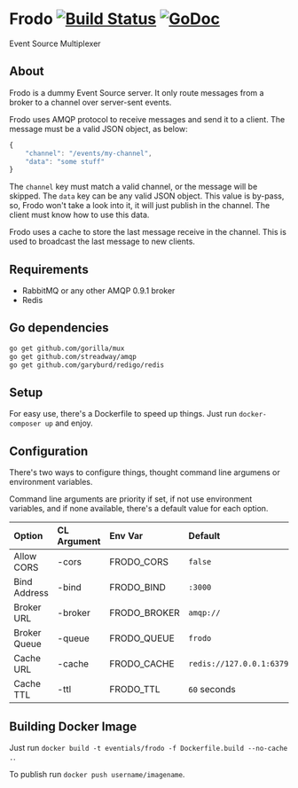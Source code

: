 # Frodo [![Build Status](https://travis-ci.org/eventials/frodo.svg?branch=master)](https://travis-ci.org/eventials/frodo) [![GoDoc](https://godoc.org/github.com/eventials/frodo?status.svg)](http://godoc.org/github.com/eventials/frodo)


Event Source Multiplexer

## About

Frodo is a dummy Event Source server. It only route messages from a broker to a channel over server-sent events.

Frodo uses AMQP protocol to receive messages and send it to a client. The message must be a valid JSON object, as below:

```js
{
    "channel": "/events/my-channel",
    "data": "some stuff"
}
```

The `channel` key must match a valid channel, or the message will be skipped.
The `data` key can be any valid JSON object.
This value is by-pass, so, Frodo won't take a look into it, it will just publish in the channel.
The client must know how to use this data.

Frodo uses a cache to store the last message receive in the channel.
This is used to broadcast the last message to new clients.

## Requirements

- RabbitMQ or any other AMQP 0.9.1 broker
- Redis

## Go dependencies

```sh
go get github.com/gorilla/mux
go get github.com/streadway/amqp
go get github.com/garyburd/redigo/redis
```

## Setup

For easy use, there's a Dockerfile to speed up things.
Just run `docker-composer up` and enjoy.

## Configuration

There's two ways to configure things, thought command line argumens or environment variables.

Command line arguments are priority if set, if not use environment variables, and if none available,
there's a default value for each option.

| Option       | CL Argument | Env Var  | Default                    |
|:-------------|:--------|:-------------|:---------------------------|
| Allow CORS   | -cors   | FRODO_CORS   | `false`                    |
| Bind Address | -bind   | FRODO_BIND   | `:3000`                    |
| Broker URL   | -broker | FRODO_BROKER | `amqp://`                  |
| Broker Queue | -queue  | FRODO_QUEUE  | `frodo`                    |
| Cache URL    | -cache  | FRODO_CACHE  | `redis://127.0.0.1:6379/0` |
| Cache TTL    | -ttl    | FRODO_TTL    | `60` seconds                |

## Building Docker Image

Just run `docker build -t eventials/frodo -f Dockerfile.build --no-cache .`.

To publish run `docker push username/imagename`.
